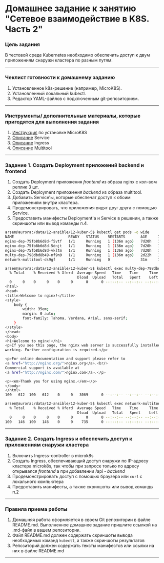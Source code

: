 # Домашнее задание к занятию "Сетевое взаимодействие в K8S. Часть 2"

### Цель задания

В тестовой среде Kubernetes необходимо обеспечить доступ к двум приложениям снаружи кластера по разным путям.

------

### Чеклист готовности к домашнему заданию

1. Установленное k8s-решение (например, MicroK8S).
2. Установленный локальный kubectl.
3. Редактор YAML-файлов с подключенным git-репозиторием.

------

### Инструменты/ дополнительные материалы, которые пригодятся для выполнения задания

1. [Инструкция](https://microk8s.io/docs/getting-started) по установке MicroK8S
2. [Описание](https://kubernetes.io/docs/concepts/services-networking/service/) Service
3. [Описание](https://kubernetes.io/docs/concepts/services-networking/ingress/) Ingress
4. [Описание](https://github.com/wbitt/Network-MultiTool) Multitool

------

### Задание 1. Создать Deployment приложений backend и frontend

1. Создать Deployment приложения _frontend_ из образа nginx с кол-вом реплик 3 шт.
2. Создать Deployment приложения _backend_ из образа multitool. 
3. Добавить Service'ы, которые обеспечат доступ к обоим приложениям внутри кластера. 
4. Продемонстрировать, что приложения видят друг друга с помощью Service.
5. Предоставить манифесты Deployment'а и Service в решении, а также скриншоты или вывод команды п.4.

```bash
arsen@aurora:/data/12-ansible/12-kuber-5$ kubectl get pods -o wide
NAME                         READY   STATUS    RESTARTS       AGE     IP            NODE      NOMINATED NODE   READINESS GATES
nginx-dep-75fb8b6d8d-f5vtf   1/1     Running   1 (136m ago)   7d20h   10.1.154.31   atman-v   <none>           <none>
nginx-dep-75fb8b6d8d-5dnjt   1/1     Running   1 (136m ago)   7d20h   10.1.154.23   atman-v   <none>           <none>
nginx-dep-75fb8b6d8d-vkltm   1/1     Running   1 (136m ago)   7d20h   10.1.154.27   atman-v   <none>           <none>
multy-dep-798dbd8b49-nf9n9   1/1     Running   1 (136m ago)   2d22h   10.1.154.35   atman-v   <none>           <none>
network-multitool-ds9gf      1/1     Running   0              31m     10.1.154.34   atman-v   <none>           <none>

arsen@aurora:/data/12-ansible/12-kuber-5$ kubectl exec multy-dep-798dbd8b49-nf9n9 -- curl nginx-svc:9001
  % Total    % Received % Xferd  Average Speed   Time    Time     Time  Current
                                 Dload  Upload   Total   Spent    Left  Speed
  0     0    0     0    0     0      0      0 --:--:-- --:--:-- --:--:--     0<!DOCTYPE html>
<html>
<head>
<title>Welcome to nginx!</title>
<style>
    body {
        width: 35em;
        margin: 0 auto;
        font-family: Tahoma, Verdana, Arial, sans-serif;
    }
</style>
</head>
<body>
<h1>Welcome to nginx!</h1>
<p>If you see this page, the nginx web server is successfully installed and
working. Further configuration is required.</p>

<p>For online documentation and support please refer to
<a href="http://nginx.org/">nginx.org</a>.<br/>
Commercial support is available at
<a href="http://nginx.com/">nginx.com</a>.</p>

<p><em>Thank you for using nginx.</em></p>
</body>
</html>
100   612  100   612    0     0   3069      0 --:--:-- --:--:-- --:--:--  6181

arsen@aurora:/data/12-ansible/12-kuber-5$ kubectl exec network-multitool-ds9gf -- curl multy-svc:9002
  % Total    % Received % Xferd  Average Speed   Time    Time     Time  Current
                                 Dload  Upload   Total   Spent    Left  Speed
  0     0    0     0    0     0      0      0 --:--:-- --:--:-- --:--:--     0WBITT Network MultiTool (with NGINX) - multy-dep-798dbd8b49-nf9n9 - 10.1.154.35 - HTTP: 8080 , HTTPS: 11443 . (Formerly praqma/network-multitool)
100   146  100   146    0     0    735      0 --:--:-- --:--:-- --:--:--  142k
```
------

### Задание 2. Создать Ingress и обеспечить доступ к приложениям снаружи кластера

1. Включить Ingress-controller в microk8s
2. Создать Ingress, обеспечивающий доступ снаружи по IP-адресу кластера microk8s, так чтобы при запросе только по адресу открывался _frontend_ а при добавлении /api - _backend_
3. Продемонстрировать доступ с помощью браузера или `curl` с локального компьютера
4. Предоставить манифесты, а также скриншоты или вывод команды п.2

------

### Правила приема работы

1. Домашняя работа оформляется в своем Git репозитории в файле README.md. Выполненное домашнее задание пришлите ссылкой на .md-файл в вашем репозитории.
2. Файл README.md должен содержать скриншоты вывода необходимых команд `kubectl`, а также скриншоты результатов
3. Репозиторий должен содержать тексты манифестов или ссылки на них в файле README.md

------
